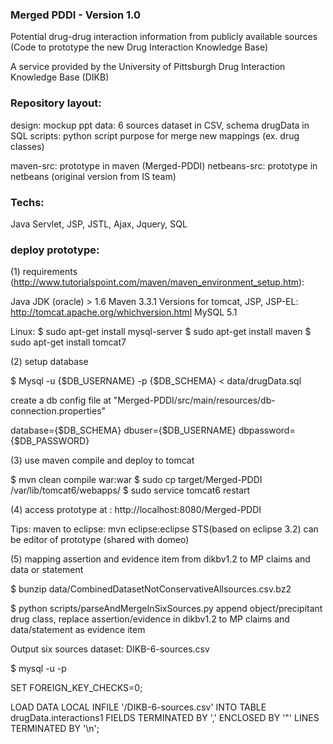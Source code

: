 ### Merged PDDI - Version 1.0 ###

Potential drug-drug interaction information from publicly
available sources (Code to prototype the new Drug Interaction Knowledge Base)

A service provided by the University of Pittsburgh Drug Interaction Knowledge Base (DIKB)

### Repository layout:

design: mockup ppt
data: 6 sources dataset in CSV, schema drugData in SQL
scripts: python script purpose for merge new mappings (ex. drug classes)

maven-src: prototype in maven (Merged-PDDI)
netbeans-src: prototype in netbeans (original version from IS team)

### Techs:

Java Servlet, JSP, JSTL, Ajax, Jquery, SQL


### deploy prototype:

(1) requirements (http://www.tutorialspoint.com/maven/maven_environment_setup.htm):

Java JDK (oracle) > 1.6
Maven 3.3.1
Versions for tomcat, JSP, JSP-EL: http://tomcat.apache.org/whichversion.html
MySQL 5.1

Linux:
$ sudo apt-get install mysql-server
$ sudo apt-get install maven
$ sudo apt-get install tomcat7

(2) setup database

$ Mysql -u {$DB_USERNAME} -p {$DB_SCHEMA} < data/drugData.sql

create a db config file at "Merged-PDDI/src/main/resources/db-connection.properties"

database={$DB_SCHEMA}
dbuser={$DB_USERNAME}
dbpassword={$DB_PASSWORD}


(3) use maven compile and deploy to tomcat

$ mvn clean compile war:war
$ sudo cp target/Merged-PDDI /var/lib/tomcat6/webapps/
$ sudo service tomcat6 restart

(4) access prototype at : http://localhost:8080/Merged-PDDI

Tips:
maven to eclipse: mvn eclipse:eclipse
STS(based on eclipse 3.2) can be editor of prototype (shared with domeo)

(5) mapping assertion and evidence item from dikbv1.2 to MP claims and data or statement

$ bunzip data/CombinedDatasetNotConservativeAllsources.csv.bz2

$ python scripts/parseAndMergeInSixSources.py
append object/precipitant drug class, replace assertion/evidence in dikbv1.2 to MP claims and data/statement as evidence item

Output six sources dataset: DIKB-6-sources.csv

$ mysql -u <username> -p

SET FOREIGN_KEY_CHECKS=0;

LOAD DATA LOCAL INFILE '<PATH TO>/DIKB-6-sources.csv' 
INTO TABLE drugData.interactions1 FIELDS TERMINATED BY ',' ENCLOSED BY '"' LINES TERMINATED BY '\n';
 